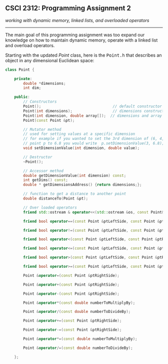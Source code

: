 ## CSCI 2312: Programming Assignment 2

_working with dynamic memory, linked lists, and overloaded operators_

***

The main goal of this programming assignment was too expand our knowledge on how to maintain dynamic memory, operate with a linked list and overload operators.

Starting with the updated _Point_ class, here is the <tt>Point.h</tt> that describes an object in any dimensional Euclidean space:

```c++
class Point {

    private:
        double *dimensions;
        int dim;

    public:
        // Constructors
        Point();                                // default constructor
        Point(int dimensions);                  // dimensions constructor
        Point(int dimension, double array[]);  // dimensions and array constructor
        Point(const Point &pt);

        // Mutator method
        // used for setting values at a specific dimension
        // for example if you wanted to set the 3rd dimension of (6, 4, 9) of
        // point p to 6.8 you would write  p.setDimensionValue(3, 6.8);
        void setDimensionValue(int dimension, double value);

        // Destructor
        ~Point();

        // Accessor method
        double getDimensionValue(int dimension) const;
        int getDims() const;
        double * getDimensionsAddress() {return dimensions;};

        // function to get a distance to another point
        double distanceTo(Point &pt);

        // Over loaded operators
        friend std::ostream & operator<<(std::ostream &os, const Point& pt);

        friend bool operator==(const Point &ptLeftSide, const Point &ptRightSide);

        friend bool operator!=(const Point &ptLeftSide, const Point &ptRightSide);

        friend bool operator<(const Point &ptLeftSide, const Point &ptRightSide);

        friend bool operator<=(const Point &ptLeftSide, const Point &ptRightSide);

        friend bool operator>(const Point &ptLeftSide, const Point &ptRightSide);

        friend bool operator>=(const Point &ptLeftSide, const Point &ptRightSide);

        Point &operator=(const Point &ptRightSide);

        Point &operator+(const Point &ptRightSide);

        Point &operator-(const Point &ptRightSide);

        Point &operator*(const double numberToMultiplyBy);

        Point &operator/(const double numberToDivideBy);

        Point &operator+=(const Point &ptRightSide);

        Point &operator-=(const Point &ptRightSide);

        Point &operator*=(const double numberToMultiplyBy);

        Point &operator/=(const double numberToDivideBy);

    };
```


